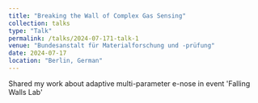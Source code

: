 ```yaml
---
title: "Breaking the Wall of Complex Gas Sensing"
collection: talks
type: "Talk"
permalink: /talks/2024-07-171-talk-1
venue: "Bundesanstalt für Materialforschung und -prüfung"
date: 2024-07-17
location: "Berlin, German"
---
```


Shared my work about adaptive multi-parameter e-nose in event 'Falling Walls Lab'
